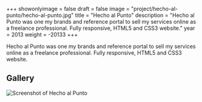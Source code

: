 +++
showonlyimage = false
draft = false
image = "project/hecho-al-punto/hecho-al-punto.jpg"
title = "Hecho al Punto"
description = "Hecho al Punto was one my brands and reference portal to sell my services online as a freelance professional.  Fully responsive, HTML5 and CSS3 website."
year = 2013
weight = -20133
+++

Hecho al Punto was one my brands and reference portal to sell my services online as a freelance professional.  Fully responsive, HTML5 and CSS3 website.

## Gallery

 ![Screenshot of Hecho al Punto](/project/hecho-al-punto/screen.jpg)
